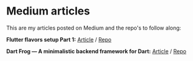 # Medium articles

This are my articles posted on Medium and the repo's to follow along:

**Flutter flavors setup Part 1:**
[Article](https://medium.com/@razvantmz/flutter-flavors-guide-part-1-1a804016bc34) / [Repo](https://github.com/razvantmzz/medium_articles/tree/flutter_flavors)

**Dart Frog — A minimalistic backend framework for Dart:**
[Article](https://medium.com/@razvantmz/dart-frog-a-minimalistic-backend-framework-for-dart-e9b479d923e7) / [Repo](https://github.com/razvantmzz/medium_articles/tree/dart_frog_demo)

